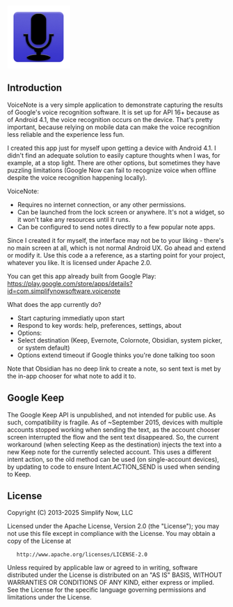 ![VoiceNote](https://github.com/TimMackenzie/VoiceNote/raw/master/VoiceNote.png)


Introduction
------------

VoiceNote is a very simple application to demonstrate capturing the results of Google's voice recognition software.  It is set up for API 16+ because as of Android 4.1, the voice recognition occurs on the device.  That's pretty important, because relying on mobile data can make the voice recognition less reliable and the experience less fun.

I created this app just for myself upon getting a device with Android 4.1.  I didn't find an adequate solution to easily capture thoughts when I was, for example, at a stop light.  There are other options, but sometimes they have puzzling limitations (Google Now can fail to recognize voice when offline despite the voice recognition happening locally).

VoiceNote:
- Requires no internet connection, or any other permissions.
- Can be launched from the lock screen or anywhere.  It's not a widget, so it won't take any resources until it runs.
- Can be configured to send notes directly to a few popular note apps.

Since I created it for myself, the interface may not be to your liking - there's no main screen at all, which is not normal Android UX.  Go ahead and extend or modify it.  Use this code a a reference, as a starting point for your project, whatever you like.  It is licensed under Apache 2.0.

You can get this app already built from Google Play:
https://play.google.com/store/apps/details?id=com.simplifynowsoftware.voicenote

What does the app currently do?
- Start capturing immediatly upon start
- Respond to key words: help, preferences, settings, about
- Options:
 - Select destination (Keep, Evernote, Colornote, Obsidian, system picker, or system default)
 - Options extend timeout if Google thinks you're done talking too soon

Note that Obsidian has no deep link to create a note, so sent text is met by the in-app chooser for what note to add it to.

Google Keep
------------
The Google Keep API is unpublished, and not intended for public use.  As such, compatibility is fragile.  As of ~September 2015, devices with multiple accounts stopped working when sending the text, as the account chooser screen interrupted the flow and the sent text disappeared.  So, the current workaround (when selecting Keep as the destination) injects the text into a new Keep note for the currently selected account.  This uses a different intent action, so the old method can be used (on single-account devices), by updating to code to ensure Intent.ACTION_SEND is used when sending to Keep.

License
------------
  Copyright (C) 2013-2025 Simplify Now, LLC
 
  Licensed under the Apache License, Version 2.0 (the "License");
  you may not use this file except in compliance with the License.
  You may obtain a copy of the License at
 
       http://www.apache.org/licenses/LICENSE-2.0
 
  Unless required by applicable law or agreed to in writing, software
  distributed under the License is distributed on an "AS IS" BASIS,
  WITHOUT WARRANTIES OR CONDITIONS OF ANY KIND, either express or implied.
  See the License for the specific language governing permissions and
  limitations under the License.
 
